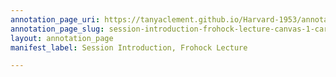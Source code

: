 ```yaml
---
annotation_page_uri: https://tanyaclement.github.io/Harvard-1953/annotations/session-introduction-frohock-lecture-canvas-1-carver-collins.json
annotation_page_slug: session-introduction-frohock-lecture-canvas-1-carver-collins
layout: annotation_page
manifest_label: Session Introduction, Frohock Lecture

---
```

